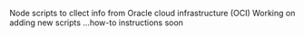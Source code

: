 Node scripts to cllect info from Oracle cloud infrastructure (OCI)
Working on adding new scripts ...how-to instructions soon
